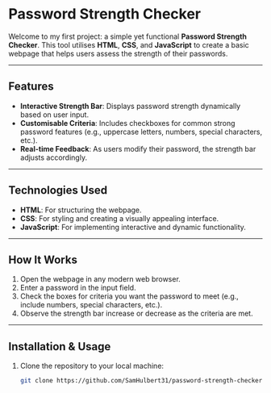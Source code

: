 
# Password Strength Checker

Welcome to my first project: a simple yet functional **Password Strength Checker**. This tool utilises **HTML**, **CSS**, and **JavaScript** to create a basic webpage that helps users assess the strength of their passwords.

---

## Features

- **Interactive Strength Bar**: Displays password strength dynamically based on user input.
- **Customisable Criteria**: Includes checkboxes for common strong password features (e.g., uppercase letters, numbers, special characters, etc.).
- **Real-time Feedback**: As users modify their password, the strength bar adjusts accordingly.

---

## Technologies Used

- **HTML**: For structuring the webpage.
- **CSS**: For styling and creating a visually appealing interface.
- **JavaScript**: For implementing interactive and dynamic functionality.

---

## How It Works

1. Open the webpage in any modern web browser.
2. Enter a password in the input field.
3. Check the boxes for criteria you want the password to meet (e.g., include numbers, special characters, etc.).
4. Observe the strength bar increase or decrease as the criteria are met.

---

## Installation & Usage

1. Clone the repository to your local machine:
   ```bash
   git clone https://github.com/SamHulbert31/password-strength-checker.git
